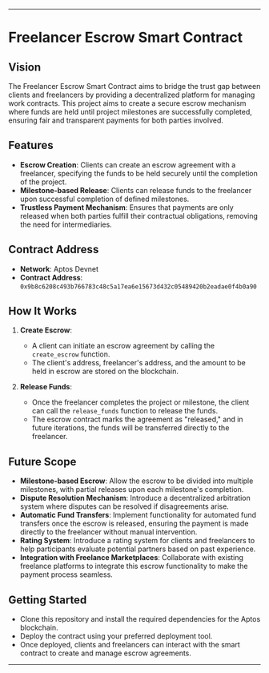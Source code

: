 

---

# Freelancer Escrow Smart Contract

## Vision

The Freelancer Escrow Smart Contract aims to bridge the trust gap between clients and freelancers by providing a decentralized platform for managing work contracts. This project aims to create a secure escrow mechanism where funds are held until project milestones are successfully completed, ensuring fair and transparent payments for both parties involved.

## Features

- **Escrow Creation**: Clients can create an escrow agreement with a freelancer, specifying the funds to be held securely until the completion of the project.
- **Milestone-based Release**: Clients can release funds to the freelancer upon successful completion of defined milestones.
- **Trustless Payment Mechanism**: Ensures that payments are only released when both parties fulfill their contractual obligations, removing the need for intermediaries.

## Contract Address

- **Network**: Aptos Devnet
- **Contract Address**: `0x9b8c6208c493b766783c48c5a17ea6e15673d432c05489420b2eadae0f4b0a90`

## How It Works

1. **Create Escrow**:

   - A client can initiate an escrow agreement by calling the `create_escrow` function.
   - The client's address, freelancer's address, and the amount to be held in escrow are stored on the blockchain.

2. **Release Funds**:
   - Once the freelancer completes the project or milestone, the client can call the `release_funds` function to release the funds.
   - The escrow contract marks the agreement as "released," and in future iterations, the funds will be transferred directly to the freelancer.

## Future Scope

- **Milestone-based Escrow**: Allow the escrow to be divided into multiple milestones, with partial releases upon each milestone's completion.
- **Dispute Resolution Mechanism**: Introduce a decentralized arbitration system where disputes can be resolved if disagreements arise.
- **Automatic Fund Transfers**: Implement functionality for automated fund transfers once the escrow is released, ensuring the payment is made directly to the freelancer without manual intervention.
- **Rating System**: Introduce a rating system for clients and freelancers to help participants evaluate potential partners based on past experience.
- **Integration with Freelance Marketplaces**: Collaborate with existing freelance platforms to integrate this escrow functionality to make the payment process seamless.

## Getting Started

- Clone this repository and install the required dependencies for the Aptos blockchain.
- Deploy the contract using your preferred deployment tool.
- Once deployed, clients and freelancers can interact with the smart contract to create and manage escrow agreements.

---



